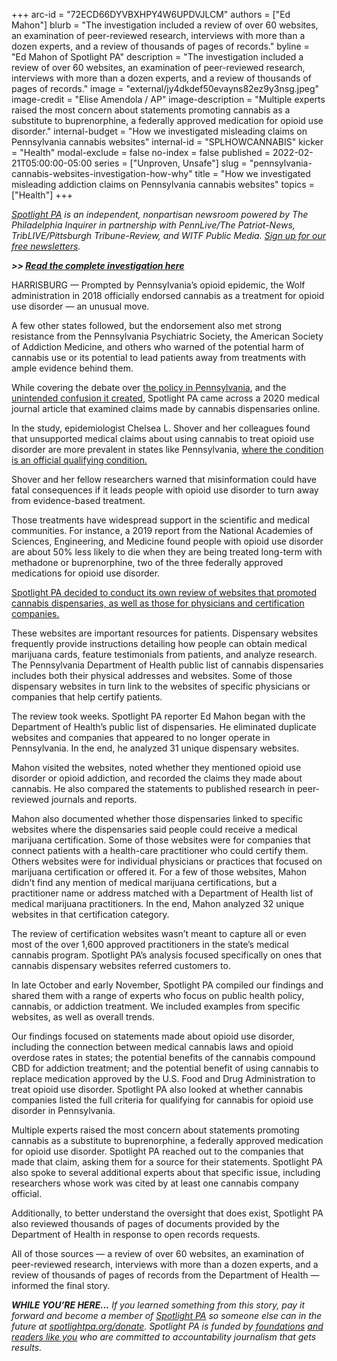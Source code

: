 +++
arc-id = "72ECD66DYVBXHPY4W6UPDVJLCM"
authors = ["Ed Mahon"]
blurb = "The investigation included a review of over 60 websites, an examination of peer-reviewed research, interviews with more than a dozen experts, and a review of thousands of pages of records."
byline = "Ed Mahon of Spotlight PA"
description = "The investigation included a review of over 60 websites, an examination of peer-reviewed research, interviews with more than a dozen experts, and a review of thousands of pages of records."
image = "external/jy4dkdef50evayns82ez9y3nsg.jpeg"
image-credit = "Elise Amendola / AP"
image-description = "Multiple experts raised the most concern about statements promoting cannabis as a substitute to buprenorphine, a federally approved medication for opioid use disorder."
internal-budget = "How we investigated misleading claims on Pennsylvania cannabis websites"
internal-id = "SPLHOWCANNABIS"
kicker = "Health"
modal-exclude = false
no-index = false
published = 2022-02-21T05:00:00-05:00
series = ["Unproven, Unsafe"]
slug = "pennsylvania-cannabis-websites-investigation-how-why"
title = "How we investigated misleading addiction claims on Pennsylvania cannabis websites"
topics = ["Health"]
+++

<a href="https://www.spotlightpa.org/"><i>Spotlight PA</i></a><i> is an independent, nonpartisan newsroom powered by The Philadelphia Inquirer in partnership with PennLive/The Patriot-News, TribLIVE/Pittsburgh Tribune-Review, and WITF Public Media. </i><a href="https://www.spotlightpa.org/newsletters"><i>Sign up for our free newsletters</i></a><i>.</i>

<i><b>&gt;&gt; </b></i><a href="https://www.spotlightpa.org/news/2022/02/pennsylvania-medical-marijuana-addiction-misleading-dangerous-websites/" target="_blank"><i><b>Read the complete investigation here</b></i></a>

HARRISBURG — Prompted by Pennsylvania’s opioid epidemic, the Wolf administration in 2018 officially endorsed cannabis as a treatment for opioid use disorder — an unusual move.

A few other states followed, but the endorsement also met strong resistance from the Pennsylvania Psychiatric Society, the American Society of Addiction Medicine, and others who warned of the potential harm of cannabis use or its potential to lead patients away from treatments with ample evidence behind them.

While covering the debate over <a href="https://www.spotlightpa.org/news/2021/08/pa-opioid-addiction-medical-marijuana-research/">the policy in Pennsylvania</a>, and the <a href="https://www.spotlightpa.org/series/turned-away/">unintended confusion it created</a>, Spotlight PA came across a 2020 medical journal article that examined claims made by cannabis dispensaries online.

<script src="https://www.spotlightpa.org/embed.js" async></script><div data-spl-embed-version="1" data-spl-src="https://www.spotlightpa.org/embeds/newsletter/"></div>

In the study, epidemiologist Chelsea L. Shover and her colleagues found that unsupported medical claims about using cannabis to treat opioid use disorder are more prevalent in states like Pennsylvania, <a href="https://jamanetwork.com/journals/jamanetworkopen/fullarticle/2768239">where the condition is an official qualifying condition.</a>

Shover and her fellow researchers warned that misinformation could have fatal consequences if it leads people with opioid use disorder to turn away from evidence-based treatment.

Those treatments have widespread support in the scientific and medical communities. For instance, a 2019 report from the National Academies of Sciences, Engineering, and Medicine found people with opioid use disorder are about 50% less likely to die when they are being treated long-term with methadone or buprenorphine, two of the three federally approved medications for opioid use disorder.

<a href="https://www.spotlightpa.org/news/2022/02/pennsylvania-medical-marijuana-addiction-misleading-dangerous-websites/" target="_blank">Spotlight PA decided to conduct its own review of websites that promoted cannabis dispensaries, as well as those for physicians and certification companies.</a>

These websites are important resources for patients. Dispensary websites frequently provide instructions detailing how people can obtain medical marijuana cards, feature testimonials from patients, and analyze research. The Pennsylvania Department of Health public list of cannabis dispensaries includes both their physical addresses and websites. Some of those dispensary websites in turn link to the websites of specific physicians or companies that help certify patients.

The review took weeks. Spotlight PA reporter Ed Mahon began with the Department of Health’s public list of dispensaries. He eliminated duplicate websites and companies that appeared to no longer operate in Pennsylvania. In the end, he analyzed 31 unique dispensary websites.

Mahon visited the websites, noted whether they mentioned opioid use disorder or opioid addiction, and recorded the claims they made about cannabis. He also compared the statements to published research in peer-reviewed journals and reports.

Mahon also documented whether those dispensaries linked to specific websites where the dispensaries said people could receive a medical marijuana certification. Some of those websites were for companies that connect patients with a health-care practitioner who could certify them. Others websites were for individual physicians or practices that focused on marijuana certification or offered it. For a few of those websites, Mahon didn’t find any mention of medical marijuana certifications, but a practitioner name or address matched with a Department of Health list of medical marijuana practitioners. In the end, Mahon analyzed 32 unique websites in that certification category.

The review of certification websites wasn’t meant to capture all or even most of the over 1,600 approved practitioners in the state’s medical cannabis program. Spotlight PA’s analysis focused specifically on ones that cannabis dispensary websites referred customers to.

In late October and early November, Spotlight PA compiled our findings and shared them with a range of experts who focus on public health policy, cannabis, or addiction treatment. We included examples from specific websites, as well as overall trends.

Our findings focused on statements made about opioid use disorder, including the connection between medical cannabis laws and opioid overdose rates in states; the potential benefits of the cannabis compound CBD for addiction treatment; and the potential benefit of using cannabis to replace medication approved by the U.S. Food and Drug Administration to treat opioid use disorder. Spotlight PA also looked at whether cannabis companies listed the full criteria for qualifying for cannabis for opioid use disorder in Pennsylvania.

<script src="https://www.spotlightpa.org/embed.js" async></script><div data-spl-embed-version="1" data-spl-src="https://www.spotlightpa.org/embeds/donate/"></div>

Multiple experts raised the most concern about statements promoting cannabis as a substitute to buprenorphine, a federally approved medication for opioid use disorder. Spotlight PA reached out to the companies that made that claim, asking them for a source for their statements. Spotlight PA also spoke to several additional experts about that specific issue, including researchers whose work was cited by at least one cannabis company official.

Additionally, to better understand the oversight that does exist, Spotlight PA also reviewed thousands of pages of documents provided by the Department of Health in response to open records requests.

All of those sources — a review of over 60 websites, an examination of peer-reviewed research, interviews with more than a dozen experts, and a review of thousands of pages of records from the Department of Health — informed the final story.

<i><b>WHILE YOU’RE HERE...</b></i><i> If you learned something from this story, pay it forward and become a member of </i><a href="https://www.spotlightpa.org/"><i>Spotlight PA</i></a><i> so someone else can in the future at </i><a href="http://spotlightpa.org/donate"><i>spotlightpa.org/donate</i></a><i>. Spotlight PA is funded by</i><a href="https://www.spotlightpa.org/support"><i> foundations</i></a><i> </i><a href="https://www.spotlightpa.org/support"><i>and readers like you</i></a><i> who are committed to accountability journalism that gets results.</i>
